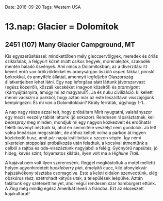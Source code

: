 Date: 2016-09-20
Tags: Western USA

# 13.nap: Glacier = Dolomitok

## 2451 (107) Many Glacier Campground, MT

Kis egyszerűsítéssel: mindkettőben mély gleccservölgyek, meredek és óriás sziklafalak, a felgyűrt kőzet miatt *csíkos* hegyek, morénalejtők, szakadék mentén haladó ösvények. Ami nincs a Dolomitokban, az a diverzitás: itt kevert erdő van örökzöldekkel és aranysárgán őszülő *aspen* fákkal, pirosló bokrokkal, és annyiféle állattal, amennyit legfeljebb Olaszország állatkertjeiben lehet látni. Egy nap leforgása alatt láttunk jávorszarvast (egész közelről), kőszáli kecskéket (nagyon közelről) és *ptarmigan*t (karnyújtásnyira, amúgy mi az magyarul?). Ja és nuku civilizáció: ki kellett menni vacsizni a parkból, hogy aztán már az este leszálltával visszajöjjünk kempingezni. És mi *van* a Dolomitokban? Király ferráták, úgyhogy 1-1...

A nap nagy része azzal telt, hogy próbáltam Mirit nyugtatni, valahányszor egy macis veszély táblát láttunk (jó sokszor). Rendesen ráparáztatnak, kell *bearspray* meg minden, mondjuk mi egy nagyon közkedvelt és erdőhatár feletti ösvényt néztünk ki, ahol én semmiféle veszélyt nem gondolok. Jó lett volna lineárisan megcsinálni, de ahhoz kellett volna a parkon át ingyen közlekedő busz, amit pár napja leállítottak a szezon végén. Így némi sikertelen stoppolási próbálkozás után feladtuk, a kocsival átmentünk a célból a rajtba és oda-visszáztunk nagyjából a feléig. Gyönyörű napsütés, jó hideg, kevés szint, folyamatos kilátás, ilyen volt ma a *Highline Trail*.

A kajával nem volt ilyen szerencsénk. Reggel megkóstoltuk a motel melletti helyen agyonhirdetett *huckleberry pie*t, émelyítő cucc, kiló áfonylekvár hajszálvékony tésztába csomagolva. Este a keleti oldalon szenvedtünk, elég obskúrus rész, szétrohadt kátyús utak, a települések leépülve. Aztán találtunk egy szétesett helyet, ahol végül rendesen szar hamburgert ettünk. A *Zing* még mindig egész Amerikát leveri a francba. Ezt az elcseszett kajakultúrát!
